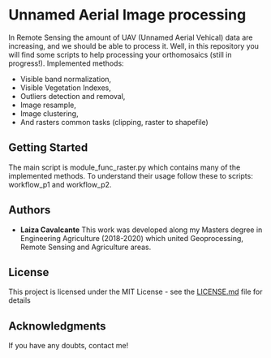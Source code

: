 # Unnamed Aerial Image processing

In Remote Sensing the amount of UAV (Unnamed Aerial Vehical) data are increasing, and we should be able to process it. Well, in this repository you will find some scripts to help processing your orthomosaics (still in progress!). Implemented methods: 
- Visible band normalization,
- Visible Vegetation Indexes,
- Outliers detection and removal,
- Image resample,
- Image clustering, 
- And rasters common tasks (clipping, raster to shapefile)

## Getting Started

The main script is module_func_raster.py which contains many of the implemented methods. To understand their usage follow these to scripts: workflow_p1 and workflow_p2.

## Authors
* **Laiza Cavalcante** 
This work was developed along my Masters degree in Engineering Agriculture (2018-2020) which united Geoprocessing, Remote Sensing and Agriculture areas.

## License

This project is licensed under the MIT License - see the [LICENSE.md](LICENSE.md) file for details

## Acknowledgments
If you have any doubts, contact me!